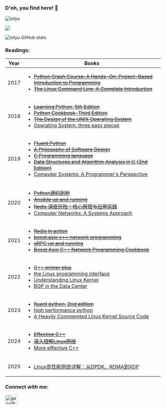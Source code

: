 ### D'oh, you find here! 👋
<!--
**lolyu/lolyu** is a ✨ _special_ ✨ repository because its `README.md` (this file) appears on your GitHub profile.

Here are some ideas to get you started:

- 🔭 I’m currently working on ...
- 🌱 I’m currently learning ...
- 👯 I’m looking to collaborate on ...
- 🤔 I’m looking for help with ...
- 💬 Ask me about ...
- 📫 How to reach me: ...
- 😄 Pronouns: ...
- ⚡ Fun fact: ...
-->

<p align="left"> <img src="https://komarev.com/ghpvc/?username=lolyu&label=Profile%20views&color=0e75b6&style=flat" alt="lolyu" /> </p>

<p align="left">
  <a href="https://skillicons.dev">
    <img src="https://skillicons.dev/icons?i=c,cpp,python,lua,git,linux,azure,redis" />
  </a>
</p>
                                                                                                  
![lolyu GitHub stats](https://github-readme-stats.vercel.app/api?username=lolyu&show=reviews,discussions_started,discussions_answered,prs_merged,prs_merged_percentage)

<h3 align="left">Readings:</h3>

|Year|Books|
|-|-|
|2017|<ul><li>[~~Python Crash Course: A Hands-On, Project-Based Introduction to Programming~~](https://www.amazon.com/Python-Crash-Course-Hands-Project-Based/dp/1593276036)</li><li>[~~The Linux Command Line, A Complete Introduction~~](https://www.amazon.com/Linux-Command-Line-2nd-Introduction/dp/1593279523)</li></ul>|
|2018|<ul><li>[~~Learning Python, 5th Edition~~](https://www.amazon.com/Learning-Python-5th-Mark-Lutz/dp/1449355730)</li><li>[~~Python Cookbook, Third Edition~~](https://www.amazon.com/Python-Cookbook-Third-David-Beazley/dp/1449340377)</li><li>[~~The Design of the UNIX Operating System~~](https://www.amazon.com/Design-UNIX-Operating-System/dp/0132017997)</li><li>[Operating System: three easy pieces](https://pages.cs.wisc.edu/~remzi/OSTEP/)</li></ul>|
|2019|<ul><li>[~~Fluent Python~~](https://www.amazon.com/Fluent-Python-Concise-Effective-Programming/dp/1491946008)</li><li>[~~A Philosophy of Software Design~~](https://www.amazon.com/Philosophy-Software-Design-John-Ousterhout/dp/1732102201)</li><li>[~~C Programming language~~](https://www.amazon.com/Programming-Language-2nd-Brian-Kernighan/dp/0131103628)</li><li>[~~Data Structures and Algorithm Analysis in C (2nd Edition)~~](https://www.amazon.com/Data-Structures-Algorithm-Analysis-2nd/dp/0201498405)</li><li>[Computer Systems: A Programmer's Perspective](https://csapp.cs.cmu.edu/)</li></ul>|
|2020|<ul><li>[~~Python源码剖析~~](https://book.douban.com/subject/3117898/)</li><li>[~~Ansible up and running~~](https://www.amazon.com/Ansible-Automating-Configuration-Management-Deployment/dp/1491915323)</li><li>[~~Redis 深度历险：核心原理与应用实践~~](https://book.douban.com/subject/30386804/)</li><li>[Computer Networks: A Systems Approach](https://book.systemsapproach.org/)</li></ul>|
|2021|<ul><li>[~~Redis in action~~](https://redis.com/ebook/redis-in-action/)</li><li>[~~boost.asio c++ network programming~~](https://www.amazon.com/Boost-Asio-Network-Programming-John-Torjo/dp/1782163263)</li><li>[~~gRPC up and running~~](https://www.amazon.com/gRPC-Running-Building-Applications-Kubernetes/dp/1492058335)</li><li>[~~Boost.Asio C++ Network Programming Cookbook~~](https://www.amazon.com/Boost-Asio-C-Network-Programming-Cookbook-ebook/dp/B013QA82S2)</li></ul>|
|2022|<ul><li>[~~C++ primer plus~~](https://www.amazon.com/Primer-Plus-6th-Developers-Library/dp/0321776402)</li><li>[the Linux programming interface](https://man7.org/tlpi/)</li><li>[Understanding Linux Kernel](https://www.amazon.com/Understanding-Linux-Kernel-Third-Daniel/dp/0596005652)</li><li>[BGP in the Data Center](https://learning.oreilly.com/library/view/bgp-in-the/9781491983416/)</li></ul>|
|2023|<ul><li>[~~fluent python, 2nd edition~~](https://learning.oreilly.com/library/view/fluent-python-2nd/9781492056348/)</li><li>[high performance python](https://learning.oreilly.com/library/view/high-performance-python/9781492055013/)</li><li>[A Heavily Commemted Linux Kernel Source Code](http://oldlinux.org/)</li></ul>|
|2024|<ul><li>[~~Effective C++~~](https://www.amazon.com/Effective-Specific-Improve-Programs-Designs/dp/0321334876)</li><li>[~~深入理解Linux网络~~](https://book.douban.com/subject/35922722/)</li><li>[More effective C++](https://www.amazon.com/More-Effective-Improve-Programs-Designs/dp/020163371X)</li></ul>|
|2025|<ul><li>[Linux高性能网络详解：从DPDK、RDMA到XDP](https://book.douban.com/subject/36322557/)</li></ul>|

<h3 align="left">Connect with me:</h3>
<p align="left">
<a href="https://www.leetcode.com/gaga1991" target="blank"><img align="center" src="https://cdn.jsdelivr.net/npm/simple-icons@3.0.1/icons/leetcode.svg" alt="gaga1991" height="30" width="40" /></a>
</p>
